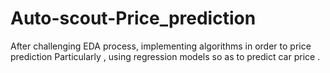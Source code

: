 # Auto-scout-Price_prediction
After challenging EDA process, implementing algorithms in order to price prediction
Particularly , using regression models so as to predict car price .
